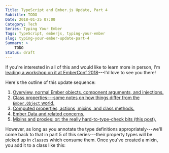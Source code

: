 ```yaml
---
Title: TypeScript and Ember.js Update, Part 4
Subtitle: TODO
Date: 2018-01-25 07:00
Category: Tech
Series: Typing Your Ember
Tags: TypeScript, emberjs, typing-your-ember
slug: typing-your-ember-update-part-4
Summary: >
    TODO
Status: draft
---
```


<!-- TODO: previous posts and what they covered -->

<aside>

If you're interested in all of this and would like to learn more in person, I'm [leading a workshop on it at EmberConf 2018](http://emberconf.com/speakers.html#chris-krycho)---I'd love to see you there!

</aside>

Here's the outline of this update sequence:

1. [Overview, normal Ember objects, component arguments, and injections.][pt1]
2. [Class properties---some notes on how things differ from the `Ember.Object` world.][pt2]
3. [Computed properties, actions, mixins, and class methods.][pt3]
4. [Ember Data and related concerns.][pt4]
5. [Mixins and proxies; or: the really hard-to-type-check bits (this post).][pt5]

[pt1]: http://www.chriskrycho.com/2018/typing-your-ember-update-part-1.html
[pt2]: http://www.chriskrycho.com/2018/typing-your-ember-update-part-2.html
[pt3]: http://www.chriskrycho.com/2018/typing-your-ember-update-part-3.html
[pt4]: http://www.chriskrycho.com/2018/typing-your-ember-update-part-4.html
[pt5]: http://www.chriskrycho.com/2018/typing-your-ember-update-part-4.html

<!-- TODO: how to write the type definition for a mixin, using `typeof` and export merging -->

However, as long as you annotate the type definitions appropriately---we'll come back to that in part 5 of this series---their property types will be picked up in `class`es which consume them. Once you've created a mixin, you add it to a class like this:

```typescript

```

<!-- TODO: how to write the type definition of a proxy -->